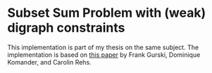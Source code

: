 # Subset Sum Problem with (weak) digraph constraints

This implementation is part of my thesis on the same subject. The implementation is based on [this paper](https://arxiv.org/pdf/2004.04712.pdf) by Frank Gurski, Dominique Komander, and Carolin Rehs.
